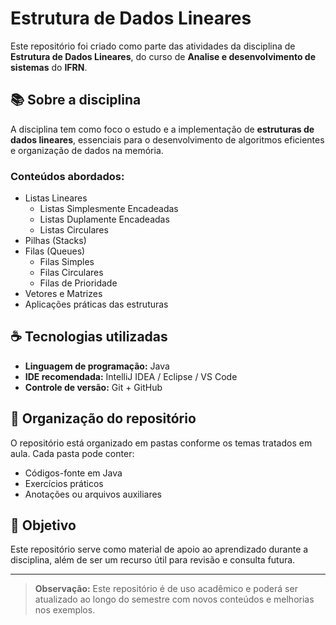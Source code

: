 # Estrutura de Dados Lineares

Este repositório foi criado como parte das atividades da disciplina de **Estrutura de Dados Lineares**, do curso de **Analise e desenvolvimento de sistemas** do **IFRN**.

## 📚 Sobre a disciplina

A disciplina tem como foco o estudo e a implementação de **estruturas de dados lineares**, essenciais para o desenvolvimento de algoritmos eficientes e organização de dados na memória.

### Conteúdos abordados:

- Listas Lineares
  - Listas Simplesmente Encadeadas
  - Listas Duplamente Encadeadas
  - Listas Circulares
- Pilhas (Stacks)
- Filas (Queues)
  - Filas Simples
  - Filas Circulares
  - Filas de Prioridade
- Vetores e Matrizes
- Aplicações práticas das estruturas

## ☕ Tecnologias utilizadas

- **Linguagem de programação:** Java
- **IDE recomendada:** IntelliJ IDEA / Eclipse / VS Code
- **Controle de versão:** Git + GitHub

## 📁 Organização do repositório

O repositório está organizado em pastas conforme os temas tratados em aula. Cada pasta pode conter:

- Códigos-fonte em Java
- Exercícios práticos
- Anotações ou arquivos auxiliares

## 🎯 Objetivo

Este repositório serve como material de apoio ao aprendizado durante a disciplina, além de ser um recurso útil para revisão e consulta futura.

---

> **Observação:** Este repositório é de uso acadêmico e poderá ser atualizado ao longo do semestre com novos conteúdos e melhorias nos exemplos.
